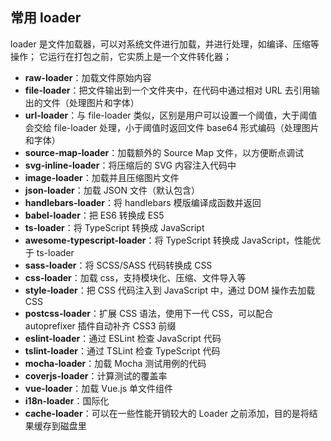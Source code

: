 ## 常用 loader

loader 是文件加载器，可以对系统文件进行加载，并进行处理，如编译、压缩等操作；
它运行在打包之前，它实质上是一个文件转化器；

- **raw-loader**：加载文件原始内容
- **file-loader**：把文件输出到一个文件夹中，在代码中通过相对 URL 去引用输出的文件（处理图片和字体）
- **url-loader**：与 file-loader 类似，区别是用户可以设置一个阈值，大于阈值会交给 file-loader 处理，小于阈值时返回文件 base64 形式编码（处理图片和字体）
- **source-map-loader**：加载额外的 Source Map 文件，以方便断点调试
- **svg-inline-loader**：将压缩后的 SVG 内容注入代码中
- **image-loader**：加载并且压缩图片文件
- **json-loader**：加载 JSON 文件（默认包含）
- **handlebars-loader**：将 handlebars 模版编译成函数并返回
- **babel-loader**：把 ES6 转换成 ES5
- **ts-loader**：将 TypeScript 转换成 JavaScript
- **awesome-typescript-loader**：将 TypeScript 转换成 JavaScript，性能优于 ts-loader
- **sass-loader**：将 SCSS/SASS 代码转换成 CSS
- **css-loader**：加载 css，支持模块化、压缩、文件导入等
- **style-loader**：把 CSS 代码注入到 JavaScript 中，通过 DOM 操作去加载 CSS
- **postcss-loader**：扩展 CSS 语法，使用下一代 CSS，可以配合 autoprefixer 插件自动补齐 CSS3 前缀
- **eslint-loader**：通过 ESLint 检查 JavaScript 代码
- **tslint-loader**：通过 TSLint 检查 TypeScript 代码
- **mocha-loader**：加载 Mocha 测试用例的代码
- **coverjs-loader**：计算测试的覆盖率
- **vue-loader**：加载 Vue.js 单文件组件
- **i18n-loader**：国际化
- **cache-loader**：可以在一些性能开销较大的 Loader 之前添加，目的是将结果缓存到磁盘里
